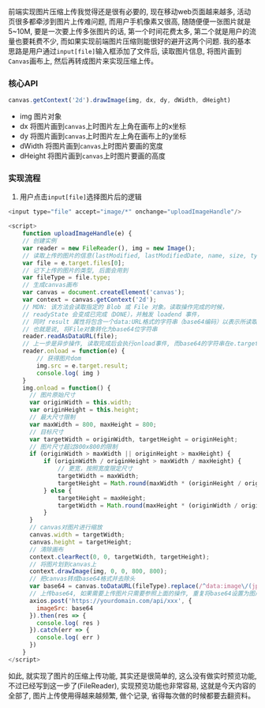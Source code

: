 前端实现图片压缩上传我觉得还是很有必要的, 现在移动web页面越来越多, 活动页很多都牵涉到图片上传难问题, 而用户手机像素又很高, 随随便便一张图片就是5~10M, 要是一次要上传多张图片的话, 第一个时间花费太多, 第二个就是用户的流量也要耗费不少, 而如果实现前端图片压缩则能很好的避开这两个问题. 我的基本思路是用户通过`input[file]`输入框添加了文件后, 读取图片信息, 将图片画到`Canvas`画布上, 然后再转成图片来实现压缩上传。

### 核心API
```js
canvas.getContext('2d').drawImage(img, dx, dy, dWidth, dHeight)
```

+ img 图片对象
+ dx 将图片画到`canvas`上时图片左上角在画布上的x坐标
+ dy 将图片画到`canvas`上时图片左上角在画布上的y坐标
+ dWidth 将图片画到`canvas`上时图片要画的宽度
+ dHeight 将图片画到`canvas`上时图片要画的高度

### 实现流程
1. 用户点击`input[file]`选择图片后的逻辑
``` js
<input type="file" accept="image/*" onchange="uploadImageHandle"/>

<script>
	function uploadImageHandle(e) {
	// 创建实例
	var reader = new FileReader(), img = new Image();
	// 读取上传的图片的信息(lastModified, lastModifiedDate, name, size, type等)
	var file = e.target.files[0];
	// 记下上传的图片的类型, 后面会用到
	var fileType = file.type;
	// 生成canvas画布
	var canvas = document.createElement('canvas');
    var context = canvas.getContext('2d');
    // MDN: 该方法会读取指定的 Blob 或 File 对象。读取操作完成的时候，
    // readyState 会变成已完成（DONE），并触发 loadend 事件，
    // 同时 result 属性将包含一个data:URL格式的字符串（base64编码）以表示所读取文件的内容。
    // 也就是说, 将File对象转化为base64位字符串
    reader.readAsDataURL(file);
    // 上一步是异步操作, 读取完成后会执行onload事件, 而base64的字符串在e.target.rusult中
    reader.onload = function(e) {
        // 获得图片dom
        img.src = e.target.result;
        console.log( img )
    }
    img.onload = function() {
      // 图片原始尺寸
      var originWidth = this.width;
      var originHeight = this.height;
      // 最大尺寸限制
      var maxWidth = 800, maxHeight = 800;
      // 目标尺寸
      var targetWidth = originWidth, targetHeight = originHeight;
      // 图片尺寸超过800x800的限制
      if (originWidth > maxWidth || originHeight > maxHeight) {
          if (originWidth / originHeight > maxWidth / maxHeight) {
              // 更宽，按照宽度限定尺寸
              targetWidth = maxWidth;
              targetHeight = Math.round(maxWidth * (originHeight / originWidth));
          } else {
              targetHeight = maxHeight;
              targetWidth = Math.round(maxHeight * (originWidth / originHeight));
          }
      }
      // canvas对图片进行缩放
      canvas.width = targetWidth;
      canvas.height = targetHeight;
      // 清除画布
      context.clearRect(0, 0, targetWidth, targetHeight);
      // 将图片划到canvas上
      context.drawImage(img, 0, 0, 800, 800);
      // 把canvas转成base64格式并去除头
      var base64 = canvas.toDataURL(fileType).replace(/^data:image\/(jpeg|jpg|png|gif);base64,/,'');
      // 上传base64, 如果需要上传图片只需要参照上面的操作, 重复将base64设置为图片上的src就行了. 当然, 需要在去处头之前
      axios.post('https://yourdomain.com/api/xxx', {
      	imageSrc: base64
      }).then(res => {
      	console.log( res )
      }).catch(err => {
      	console.log( err )
      })
	}
</script>
```

如此, 就实现了图片的压缩上传功能, 其实还是很简单的, 这么没有做实时预览功能, 不过已经写到这一步了(FileReader), 实现预览功能也非常容易, 这就是今天内容的全部了, 图片上传使用得越来越频繁, 做个记录, 省得每次做的时候都要去翻资料。

